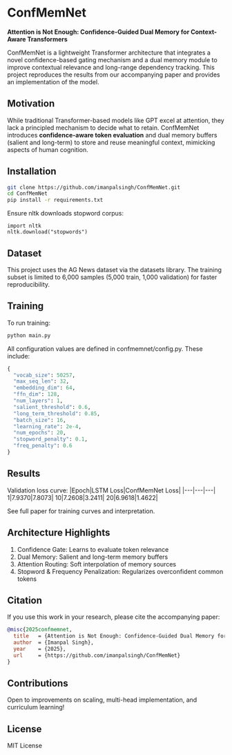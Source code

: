 # ConfMemNet

**Attention is Not Enough: Confidence-Guided Dual Memory for Context-Aware Transformers**

ConfMemNet is a lightweight Transformer architecture that integrates a novel confidence-based gating mechanism and a dual memory module to improve contextual relevance and long-range dependency tracking. This project reproduces the results from our accompanying paper and provides an implementation of the model.


## Motivation

While traditional Transformer-based models like GPT excel at attention, they lack a principled mechanism to decide what to retain. ConfMemNet introduces **confidence-aware token evaluation** and dual memory buffers (salient and long-term) to store and reuse meaningful context, mimicking aspects of human cognition.



## Installation

```bash
git clone https://github.com/imanpalsingh/ConfMemNet.git
cd ConfMemNet
pip install -r requirements.txt
```

Ensure nltk downloads stopword corpus:
```
import nltk
nltk.download("stopwords")
```

## Dataset
This project uses the AG News dataset via the datasets library. The training subset is limited to 6,000 samples (5,000 train, 1,000 validation) for faster reproducibility.

## Training
To run training:

```bash
python main.py
```
All configuration values are defined in confmemnet/config.py. These include:

```python
{
  "vocab_size": 50257,
  "max_seq_len": 32,
  "embedding_dim": 64,
  "ffn_dim": 128,
  "num_layers": 1,
  "salient_threshold": 0.6,
  "long_term_threshold": 0.85,
  "batch_size": 16,
  "learning_rate": 2e-4,
  "num_epochs": 20,
  "stopword_penalty": 0.1,
  "freq_penalty": 0.6
}
```

## Results
Validation loss curve:
|Epoch|LSTM Loss|ConfMemNet Loss|
|---|---|---|
1|7.9370|7.8073|
10|7.2608|3.2411|
20|6.9618|1.4622|

See full paper for training curves and interpretation.

## Architecture Highlights
1. Confidence Gate: Learns to evaluate token relevance
2. Dual Memory: Salient and long-term memory buffers
3. Attention Routing: Soft interpolation of memory sources
4. Stopword & Frequency Penalization: Regularizes overconfident common tokens

## Citation
If you use this work in your research, please cite the accompanying paper:

```bib
@misc{2025confmemnet,
  title   = {Attention is Not Enough: Confidence-Guided Dual Memory for Context-Aware Transformers},
  author  = {Imanpal Singh},
  year    = {2025},
  url     = {https://github.com/imanpalsingh/ConfMemNet}
}
```

## Contributions
Open to improvements on scaling, multi-head implementation, and curriculum learning!

## License
MIT License
